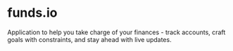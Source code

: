 # funds.io
Application to help you take charge of your finances - track accounts, craft goals with constraints, and stay ahead with live updates.
